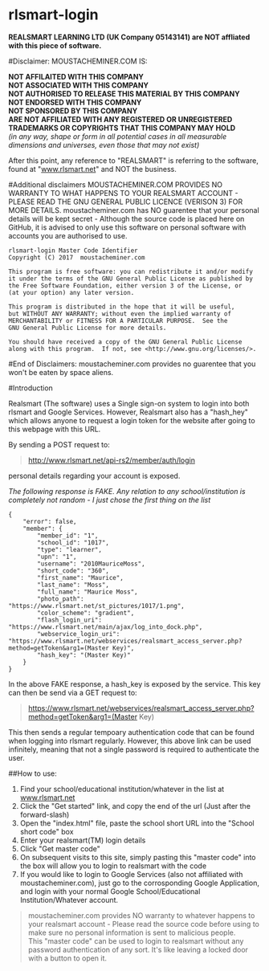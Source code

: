 # rlsmart-login

**REALSMART LEARNING LTD (UK Company 05143141) are NOT affliated with this piece of software.**

#Disclaimer:
MOUSTACHEMINER.COM IS:

**NOT AFFILAITED WITH THIS COMPANY**  
**NOT ASSOCIATED WITH THIS COMPANY**  
**NOT AUTHORISED TO RELEASE THIS MATERIAL BY THIS COMPANY**  
**NOT ENDORSED WITH THIS COMPANY**  
**NOT SPONSORED BY THIS COMPANY**  
**ARE NOT AFFILIATED WITH ANY REGISTERED OR UNREGISTERED TRADEMARKS OR COPYRIGHTS THAT THIS COMPANY MAY HOLD**  
*(in any way, shape or form in all potential cases in all measurable dimensions and universes, even those that may not exist)*

After this point, any reference to "REALSMART" is referring to the software, found at "www.rlsmart.net" and NOT the business.

#Additional disclaimers
MOUSTACHEMINER.COM PROVIDES NO WARRANTY TO WHAT HAPPENS TO YOUR REALSMART ACCOUNT - PLEASE READ THE GNU GENERAL PUBLIC LICENCE (VERISON 3) FOR MORE DETAILS.
moustacheminer.com has NO guarentee that your personal details will be kept secret - Although the source code is placed here on GitHub, it is advised to only use this software on personal software with accounts you are authorised to use.

	rlsmart-login Master Code Identifier
	Copyright (C) 2017  moustacheminer.com
	
	This program is free software: you can redistribute it and/or modify
	it under the terms of the GNU General Public License as published by
	the Free Software Foundation, either version 3 of the License, or
	(at your option) any later version.
	
	This program is distributed in the hope that it will be useful,
	but WITHOUT ANY WARRANTY; without even the implied warranty of
	MERCHANTABILITY or FITNESS FOR A PARTICULAR PURPOSE.  See the
	GNU General Public License for more details.
	
	You should have received a copy of the GNU General Public License
	along with this program.  If not, see <http://www.gnu.org/licenses/>.
	
#End of Disclaimers:
moustacheminer.com provides no guarentee that you won't be eaten by space aliens.

#Introduction

Realsmart (The software) uses a Single sign-on system to login into both rlsmart and Google Services. However, Realsmart also has a "hash_hey" which allows anyone to request a login token for the website after going to this webpage with this URL.

By sending a POST request to:

>http://www.rlsmart.net/api-rs2/member/auth/login

personal details regarding your account is exposed.

*The following response is FAKE. Any relation to any school/institution is completely not random - I just chose the first thing on the list*

	{
		"error": false,
		"member": {
			"member_id": "1",
			"school_id": "1017",
			"type": "learner",
			"upn": "1",
			"username": "2010MauriceMoss",
			"short_code": "360",
			"first_name": "Maurice",
			"last_name": "Moss",
			"full_name": "Maurice Moss",
			"photo_path": "https://www.rlsmart.net/st_pictures/1017/1.png",
			"color_scheme": "gradient",
			"flash_login_uri": "https://www.rlsmart.net/main/ajax/log_into_dock.php",
			"webservice_login_uri": "https://www.rlsmart.net/webservices/realsmart_access_server.php?method=getToken&arg1=(Master Key)",
			"hash_key": "(Master Key)"
		}
	}
	
In the above FAKE response, a hash_key is exposed by the service. This key can then be send via a GET request to:

>https://www.rlsmart.net/webservices/realsmart_access_server.php?method=getToken&arg1=(Master Key)

This then sends a regular tempoary authentication code that can be found when logging into rlsmart regularly. However, this above link can be used infinitely, meaning that not a single password is required to authenticate the user.

##How to use:
1. Find your school/educational institution/whatever in the list at www.rlsmart.net
2. Click the "Get started" link, and copy the end of the url (Just after the forward-slash)
3. Open the "index.html" file, paste the school short URL into the "School short code" box
4. Enter your realsmart(TM) login details
5. Click "Get master code"
6. On subsequent visits to this site, simply pasting this "master code" into the box will allow you to login to realsmart with the code
7. If you would like to login to Google Services (also not affiliated with moustacheminer.com), just go to the corrosponding Google Application, and login with your normal Google School/Educational Institution/Whatever account.

> moustacheminer.com provides NO warranty to whatever happens to your realsmart account - Please read the source code before using to make sure no personal information is sent to malicious people.  
> This "master code" can be used to login to realsmart without any password authentication of any sort. It's like leaving a locked door with a button to open it.
